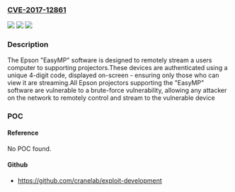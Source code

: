 ### [CVE-2017-12861](https://cve.mitre.org/cgi-bin/cvename.cgi?name=CVE-2017-12861)
![](https://img.shields.io/static/v1?label=Product&message=n%2Fa&color=blue)
![](https://img.shields.io/static/v1?label=Version&message=n%2Fa&color=blue)
![](https://img.shields.io/static/v1?label=Vulnerability&message=n%2Fa&color=brighgreen)

### Description

The Epson "EasyMP" software is designed to remotely stream a users computer to supporting projectors.These devices are authenticated using a unique 4-digit code, displayed on-screen - ensuring only those who can view it are streaming.All Epson projectors supporting the "EasyMP" software are vulnerable to a brute-force vulnerability, allowing any attacker on the network to remotely control and stream to the vulnerable device

### POC

#### Reference
No POC found.

#### Github
- https://github.com/cranelab/exploit-development

